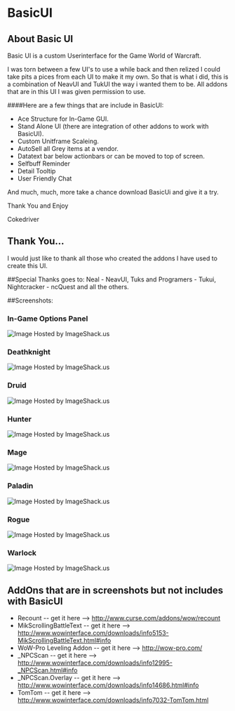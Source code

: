 # BasicUI

## About Basic UI
Basic UI is a custom Userinterface for the Game World of Warcraft.

I was torn between a few UI's to use a while back and then relized I could take pits a pices from each UI to make it my own.
So that is what i did, this is a combination of NeavUI and TukUI the way i wanted them to be. 
All addons that are in this UI I was given permission to use.

####Here are a few things that are include in BasicUI:
- Ace Structure for In-Game GUI.
- Stand Alone UI (there are integration of other addons to work with BasicUI).
- Custom Unitframe Scaleing.
- AutoSell all Grey items at a vendor.
- Datatext bar below actionbars or can be moved to top of screen.
- Selfbuff Reminder
- Detail Tooltip
- User Friendly Chat

And much, much, more take a chance download BasicUi and give it a try.


Thank You and Enjoy

Cokedriver
 
 
## Thank You...
I would just like to thank all those who created the addons I have used to create this UI.

##Special Thanks goes to:
Neal - NeavUI, Tuks and Programers - Tukui, Nightcracker - ncQuest and all the others.


##Screenshots:
### In-Game Options Panel
<img src="http://img94.imageshack.us/img94/4425/ingameoptions.jpg" alt="Image Hosted by ImageShack.us"/><br/>
### Deathknight
<img src="http://img40.imageshack.us/img40/2628/deathknightlayout.jpg" alt="Image Hosted by ImageShack.us"/><br/>
### Druid
<img src="http://img829.imageshack.us/img829/5387/druidlayout.jpg" alt="Image Hosted by ImageShack.us"/><br/>
### Hunter
<img src="http://img31.imageshack.us/img31/2710/hunterlayout.jpg" alt="Image Hosted by ImageShack.us"/><br/>
### Mage
<img src="http://img651.imageshack.us/img651/7117/magelayout.jpg" alt="Image Hosted by ImageShack.us"/><br/>
### Paladin
<img src="http://img812.imageshack.us/img812/6106/paladinlayout.jpg" alt="Image Hosted by ImageShack.us"/><br/>
### Rogue 
<img src="http://img29.imageshack.us/img29/9160/roguelayout.jpg" alt="Image Hosted by ImageShack.us"/><br/>
### Warlock
<img src="http://img27.imageshack.us/img27/6289/warlocklayout.jpg" alt="Image Hosted by ImageShack.us"/><br/>


## AddOns that are in screenshots but not includes with BasicUI
- Recount -- get it here --> http://www.curse.com/addons/wow/recount
- MikScrollingBattleText -- get it here --> http://www.wowinterface.com/downloads/info5153-MikScrollingBattleText.html#info
- WoW-Pro Leveling Addon -- get it here --> http://wow-pro.com/
- _NPCScan -- get it here --> http://www.wowinterface.com/downloads/info12995-_NPCScan.html#info
- _NPCScan.Overlay -- get it here --> http://www.wowinterface.com/downloads/info14686.html#info
- TomTom -- get it here --> http://www.wowinterface.com/downloads/info7032-TomTom.html